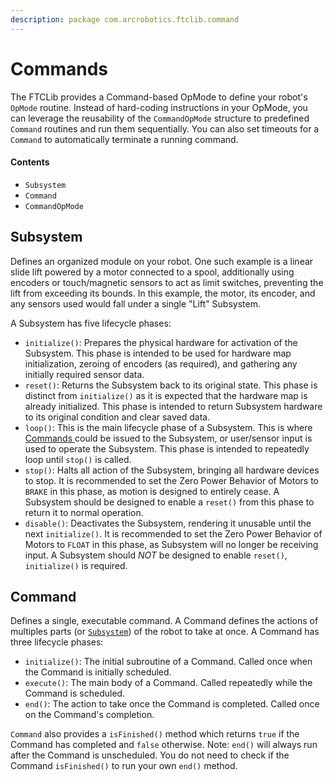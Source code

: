 ```yaml
---
description: package com.arcrobotics.ftclib.command
---
```


# Commands

The FTCLib provides a Command-based OpMode to define your robot's `OpMode` routine. Instead of hard-coding instructions in your OpMode, you can leverage the reusability of the `CommandOpMode` structure to predefined `Command` routines and run them sequentially. You can also set timeouts for a `Command` to automatically terminate a running command.

#### Contents

* `Subsystem`
* `Command`
* `CommandOpMode`

## Subsystem

Defines an organized module on your robot. One such example is a linear slide lift powered by a motor connected to a spool, additionally using encoders or touch/magnetic sensors to act as limit switches, preventing the lift from exceeding its bounds. In this example, the motor, its encoder, and any sensors used would fall under a single "Lift" Subsystem.

A Subsystem has five lifecycle phases:

* `initialize()`: Prepares the physical hardware for activation of the Subsystem. This phase is intended to be used for hardware map initialization, zeroing of encoders \(as required\), and gathering any initially required sensor data.
* `reset()`: Returns the Subsystem back to its original state. This phase is distinct from `initialize()` as it is expected that the hardware map is already initialized. This phase is intended to return Subsystem hardware to its original condition and clear saved data.
* `loop()`: This is the main lifecycle phase of a Subsystem. This is where [Commands ](commands.md#command)could be issued to the Subsystem, or user/sensor input is used to operate the Subsystem. This phase is intended to repeatedly loop until `stop()` is called.
* `stop()`: Halts all action of the Subsystem, bringing all hardware devices to stop. It is recommended to set the Zero Power Behavior of Motors to `BRAKE` in this phase, as motion is designed to entirely cease. A Subsystem should be designed to enable a `reset()` from this phase to return it to normal operation.
* `disable()`: Deactivates the Subsystem, rendering it unusable until the next `initialize()`. It is recommended to set the Zero Power Behavior of Motors to `FLOAT` in this phase, as Subsystem will no longer be receiving input. A Subsystem should _NOT_ be designed to enable `reset()`, `initialize()` is required.

## Command

Defines a single, executable command. A Command defines the actions of multiples parts \(or [`Subsystem`](commands.md#subsystem)\) of the robot to take at once. A Command has three lifecycle phases:

* `initialize()`: The initial subroutine of a Command. Called once when the Command is initially scheduled.
* `execute()`: The main body of a Command. Called repeatedly while the Command is scheduled.
* `end()`: The action to take once the Command is completed. Called once on the Command's completion.

`Command` also provides a `isFinished()` method which returns `true` if the Command has completed and `false` otherwise. Note: `end()` will always run after the Command is unscheduled. You do not need to check if the Command `isFinished()` to run your own `end()` method.

